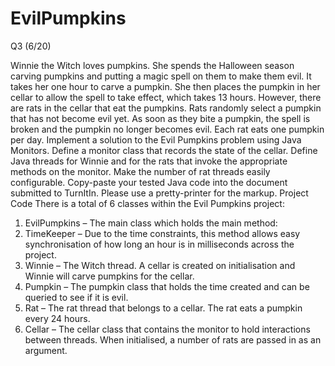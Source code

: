 ﻿# EvilPumpkins
Q3 (6/20)

Winnie the Witch loves pumpkins. She spends the Halloween season carving pumpkins and putting a magic spell on them to make them evil. It takes her one hour to carve a pumpkin. She then places the pumpkin in her cellar to allow the spell to take effect, which takes 13 hours. However, there are rats in the cellar that eat the pumpkins. Rats randomly select a pumpkin that has not become evil yet. As soon as they bite a pumpkin, the spell is broken and the pumpkin no longer becomes evil. Each rat eats one pumpkin per day. 
Implement a solution to the Evil Pumpkins problem using Java Monitors. Define a monitor class that records the state of the cellar. Define Java threads for Winnie and for the rats that invoke the appropriate methods on the monitor. Make the number of rat threads easily configurable. 
Copy-paste your tested Java code into the document submitted to TurnItIn. Please use a pretty-printer for the markup.
Project Code
There is a total of 6 classes within the Evil Pumpkins project:

1.	EvilPumpkins – The main class which holds the main method:
2.	TimeKeeper – Due to the time constraints, this method allows easy synchronisation of how long an hour is in milliseconds across the project.
3.	Winnie – The Witch thread. A cellar is created on initialisation and Winnie will carve pumpkins for the cellar.
4.	Pumpkin – The pumpkin class that holds the time created and can be queried to see if it is evil.
5.	Rat – The rat thread that belongs to a cellar. The rat eats a pumpkin every 24 hours.
6.	Cellar – The cellar class that contains the monitor to hold interactions between threads. When initialised, a number of rats are passed in as an argument.
